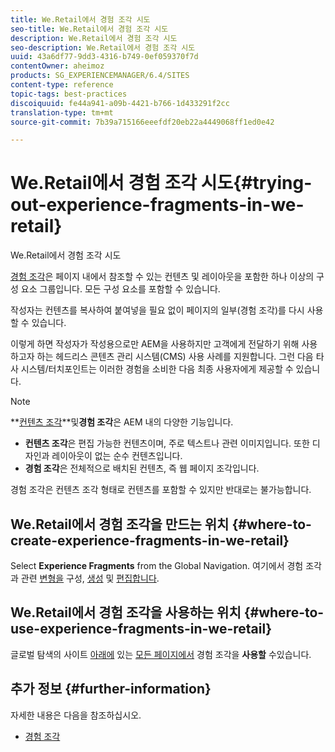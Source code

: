 ```yaml
---
title: We.Retail에서 경험 조각 시도
seo-title: We.Retail에서 경험 조각 시도
description: We.Retail에서 경험 조각 시도
seo-description: We.Retail에서 경험 조각 시도
uuid: 43a6df77-9dd3-4316-b749-0ef059370f7d
contentOwner: aheimoz
products: SG_EXPERIENCEMANAGER/6.4/SITES
content-type: reference
topic-tags: best-practices
discoiquuid: fe44a941-a09b-4421-b766-1d433291f2cc
translation-type: tm+mt
source-git-commit: 7b39a715166eeefdf20eb22a4449068ff1ed0e42

---
```



# We.Retail에서 경험 조각 시도{#trying-out-experience-fragments-in-we-retail}

We.Retail에서 경험 조각 시도

[경험 조각](/help/sites-authoring/experience-fragments.md)은 페이지 내에서 참조할 수 있는 컨텐츠 및 레이아웃을 포함한 하나 이상의 구성 요소 그룹입니다. 모든 구성 요소를 포함할 수 있습니다.

작성자는 컨텐츠를 복사하여 붙여넣을 필요 없이 페이지의 일부(경험 조각)를 다시 사용할 수 있습니다.

이렇게 하면 작성자가 작성용으로만 AEM을 사용하지만 고객에게 전달하기 위해 사용하고자 하는 헤드리스 콘텐츠 관리 시스템(CMS) 사용 사례를 지원합니다. 그런 다음 타사 시스템/터치포인트는 이러한 경험을 소비한 다음 최종 사용자에게 제공할 수 있습니다.

>[!NOTE]
>
>**[컨텐츠 조각](/help/sites-developing/we-retail-content-fragments.md)**및&#x200B;**경험 조각**은 AEM 내의 다양한 기능입니다.
>
>* **컨텐츠 조각**&#x200B;은 편집 가능한 컨텐츠이며, 주로 텍스트나 관련 이미지입니다. 또한 디자인과 레이아웃이 없는 순수 컨텐츠입니다.
>* **경험 조각**&#x200B;은 전체적으로 배치된 컨텐츠, 즉 웹 페이지 조각입니다.
>
>
경험 조각은 컨텐츠 조각 형태로 컨텐츠를 포함할 수 있지만 반대로는 불가능합니다.

## We.Retail에서 경험 조각을 만드는 위치 {#where-to-create-experience-fragments-in-we-retail}

Select **Experience Fragments** from the Global Navigation. 여기에서 경험 조각과 관련 [변형을](/help/sites-authoring/experience-fragments.md#creating-an-experience-fragment) 구성, [생성](/help/sites-authoring/experience-fragments.md#editing-your-experience-fragment) 및 [편집합니다](/help/sites-authoring/experience-fragments.md#creating-an-experience-fragment-variation).

## We.Retail에서 경험 조각을 사용하는 위치 {#where-to-use-experience-fragments-in-we-retail}

글로벌 탐색의 사이트 [아래에](/help/sites-authoring/experience-fragments.md#using-your-experience-fragment) 있는 [모든 페이지에서](/help/sites-authoring/editing-content.md) 경험 조각을 **사용할** 수있습니다.

## 추가 정보 {#further-information}

자세한 내용은 다음을 참조하십시오.

* [경험 조각](/help/sites-authoring/experience-fragments.md)

